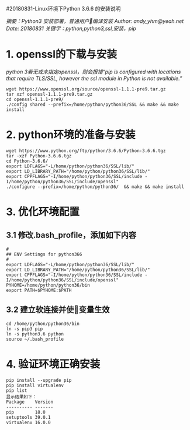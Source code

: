 #20180831-Linux环境下Python 3.6.6 的安装说明

_摘要：Python3 安装部署，普通用户编译安装_
_Author: andy_yhm@yeah.net_
_Date: 20180831_
_关键字：python,python3,ssl,安装，pip_

# 1. openssl的下载与安装
_python 3若无或未指定openssl，则会报错“pip is configured with locations that require TLS/SSL, however the ssl module in Python is not available.”_
```shell
wget https://www.openssl.org/source/openssl-1.1.1-pre9.tar.gz
tar xzf openssl-1.1.1-pre9.tar.gz
cd openssl-1.1.1-pre9/
./config shared --prefix=/home/python/python36/SSL && make && make install
```

# 2. python环境的准备与安装
```shell
wget https://www.python.org/ftp/python/3.6.6/Python-3.6.6.tgz
tar -xzf Python-3.6.6.tgz
cd Python-3.6.6/
export LDFLAGS="-L/home/python/python36/SSL/lib/"
export LD_LIBRARY_PATH="/home/python/python36/SSL/lib/"
export CPPFLAGS="-I/home/python/python36/SSL/include -I/home/python/python36/SSL/include/openssl"
./configure --prefix=/home/python/python36/  && make && make install
```

# 3. 优化环境配置
## 3.1 修改.bash\_profile，添加如下内容
```
#
## ENV Settings for python366
#
export LDFLAGS="-L/home/python/python36/SSL/lib/"
export LD_LIBRARY_PATH="/home/python/python36/SSL/lib/"
export CPPFLAGS="-I/home/python/python36/SSL/include -I/home/python/python36/SSL/include/openssl"
PYHOME=/home/python/python36/bin
export PATH=$PYHOME:$PATH
```
## 3.2 建立软连接并使变量生效
```shell
cd /home/python/python36/bin
ln -s pip3 pip
ln -s python3.6 python
source ~/.bash_profile
```

# 4. 验证环境正确安装
```shell
pip install --upgrade pip
pip install virtualenv
pip list
显示结果如下：
Package    Version
---------- -------
pip        18.0
setuptools 39.0.1
virtualenv 16.0.0
```

